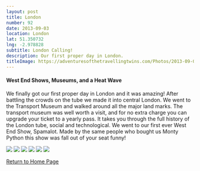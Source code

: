 ```yaml
---
layout: post
title: London
number: 92
date: 2013-09-03
location: London
lat: 51.350732
lng: -2.978828
subtitle: London Calling!
description: Our first proper day in London.
titleImage: https://adventuresofthetravellingtwins.com/Photos/2013-09-03-London/P1010188.JPG
---
```


<h4>West End Shows, Museums, and a Heat Wave</h4>

We finally got our first proper day in London and it was amazing!
After battling the crowds on the tube we made it into central London. We went to the Transport Museum and walked around all the major land marks.
The transport museum was well worth a visit, and for no extra charge you can upgrade your ticket to a yearly pass. It takes you through the full history of the London tube, social and technological. 
We went to our first ever West End Show, Spamalot. Made by the same people who bought us Monty Python this show was fall out of your seat funny!

<img src="https://adventuresofthetravellingtwins.com/Photos/2013-09-03-London/P1010198.JPG" class="image3">
<img src="https://adventuresofthetravellingtwins.com/Photos/2013-09-03-London/P1010219.JPG" class="image3">
<img src="https://adventuresofthetravellingtwins.com/Photos/2013-09-03-London/IMG_4006.JPG" class="image3">
<img src="https://adventuresofthetravellingtwins.com/Photos/2013-09-03-London/P1010205.JPG" class="image1">
<img src="https://adventuresofthetravellingtwins.com/Photos/2013-09-03-London/IMG_3982.JPG" class="image1">
<img src="https://adventuresofthetravellingtwins.com/Photos/2013-09-03-London/IMG_3966.JPG" class="image1">

<a href="https://adventuresofthetravellingtwins.com/">Return to Home Page</a>

